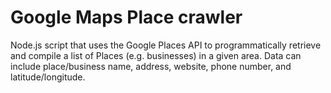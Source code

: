 # Google Maps Place crawler

Node.js script that uses the Google Places API to programmatically retrieve and compile a list of Places (e.g. businesses) in a given area. Data can include place/business name, address, website, phone number, and latitude/longitude.